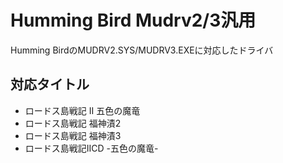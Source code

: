 ﻿# Humming Bird Mudrv2/3汎用

Humming BirdのMUDRV2.SYS/MUDRV3.EXEに対応したドライバ

## 対応タイトル

* ロードス島戦記 II 五色の魔竜
* ロードス島戦記 福神漬2
* ロードス島戦記 福神漬3
* ロードス島戦記IICD -五色の魔竜-

